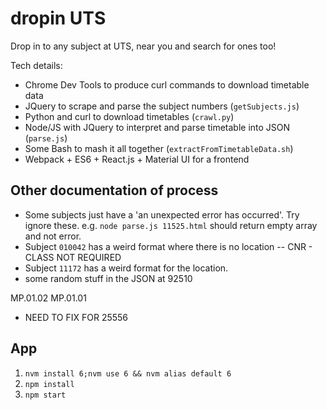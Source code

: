 dropin UTS
==========

Drop in to any subject at UTS, near you and search for ones too!

Tech details:
 - Chrome Dev Tools to produce curl commands to download timetable data
 - JQuery to scrape and parse the subject numbers (`getSubjects.js`)
 - Python and curl to download timetables (`crawl.py`)
 - Node/JS with JQuery to interpret and parse timetable into JSON (`parse.js`)
 - Some Bash to mash it all together (`extractFromTimetableData.sh`)
 - Webpack + ES6 + React.js + Material UI for a frontend



## Other documentation of process
 - Some subjects just have a 'an unexpected error has occurred'. Try ignore these. e.g. `node parse.js 11525.html` should return empty array and not error.
 - Subject `010042` has a weird format where there is no location -- CNR - CLASS NOT REQUIRED
 - Subject `11172` has a weird format for the location.
 - some random stuff in the JSON at 92510

 MP.01.02
MP.01.01

 - NEED TO FIX FOR 25556


## App
 1. `nvm install 6;nvm use 6 && nvm alias default 6`
 2. `npm install`
 3. `npm start`

